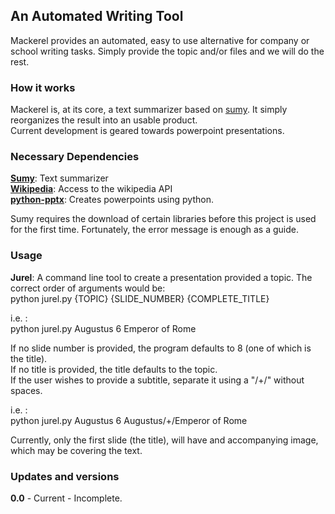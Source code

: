 ## An Automated Writing Tool

Mackerel provides an automated, easy to use alternative for company or school
writing tasks. Simply provide the topic and/or files and we will do the rest.


### How it works
Mackerel is, at its core, a text summarizer based on [sumy](https://github.com/miso-belica/sumy).
It simply reorganizes the result into an usable product.  
Current development is geared towards powerpoint presentations.


### Necessary Dependencies
[**Sumy**](https://github.com/miso-belica/sumy): Text summarizer  
[**Wikipedia**](https://pypi.python.org/pypi/wikipedia/): Access to the wikipedia API  
[**python-pptx**](http://python-pptx.readthedocs.io/en/latest/user/install.html): Creates powerpoints using python.  


Sumy requires the download of certain libraries before this project is used for
the first time. Fortunately, the error message is enough as a guide.


### Usage
**Jurel**: A command line tool to create a presentation provided a topic. The correct order of arguments would be:  
python jurel.py {TOPIC} {SLIDE_NUMBER} {COMPLETE_TITLE}

  i.e. :  
    python jurel.py Augustus 6 Emperor of Rome

  If no slide number is provided, the program defaults to 8 (one of which is the title).  
  If no title is provided, the title defaults to the topic.  
  If the user wishes to provide a subtitle, separate it using a "/+/" without spaces.  

  i.e. :  
    python jurel.py Augustus 6 Augustus/+/Emperor of Rome


  Currently, only the first slide (the title), will have and accompanying image, which may
  be covering the text.


### Updates and versions
**0.0** - Current - Incomplete.
